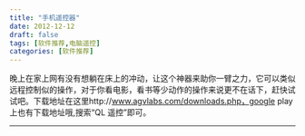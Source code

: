 ```yaml
---
title: "手机遥控器"
date: 2012-12-12
draft: false
tags: [软件推荐,电脑遥控]
categories: [软件推荐]
---
```


晚上在家上网有没有想躺在床上的冲动，让这个神器来助你一臂之力，它可以类似远程控制似的操作，对于你看电影，看书等少动作的操作来说更不在话下，赶快试试吧。下载地址在这里http://www.agvlabs.com/downloads.php，google play上也有下载地址哦,搜索“QL 遥控”即可。
 
- - -
 